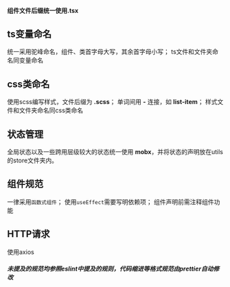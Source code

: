 #### 组件文件后缀统一使用.tsx

## ts变量命名
统一采用驼峰命名，组件、类首字母大写，其余首字母小写；
ts文件和文件夹命名同变量命名

## css类命名
使用scss编写样式，文件后缀为 **.scss**；
单词间用 **-** 连接，如 **list-item**；
样式文件和文件夹命名同css类命名

## 状态管理
全局状态以及一些跨用层级较大的状态统一使用 **mobx**，并将状态的声明放在utils的store文件夹内。

## 组件规范
一律采用`函数式组件`；
使用`useEffect`需要写明依赖项；
组件声明前需注释组件功能

## HTTP请求
使用axios 

##### 未提及的规范均参照eslint中提及的规则，代码缩进等格式规范由prettier自动修改